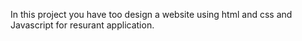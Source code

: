 In this project you have too design a website using html and css and Javascript
for resurant application.
